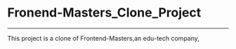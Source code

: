 # Fronend-Masters_Clone_Project
----
This project is a clone of Frontend-Masters,an edu-tech company, 
